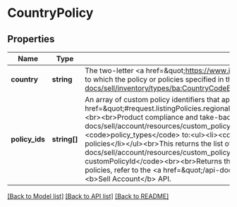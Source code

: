 # CountryPolicy

## Properties
Name | Type | Description | Notes
------------ | ------------- | ------------- | -------------
**country** | **string** | The two-letter &lt;a href&#x3D;\&quot;https://www.iso.org/iso-3166-country-codes.html \&quot; target&#x3D;\&quot;_blank\&quot;&gt;ISO 3166-1&lt;/a&gt; country code identifying the country to which the policy or policies specified in the corresponding policyIds array will apply. For implementation help, refer to &lt;a href&#x3D;&#x27;https://developer.ebay.com/api-docs/sell/inventory/types/ba:CountryCodeEnum&#x27;&gt;eBay API documentation&lt;/a&gt; | [optional] 
**policy_ids** | **string[]** | An array of custom policy identifiers that apply to the country specified by &lt;a href&#x3D;\&quot;#request.listingPolicies.regionalProductCompliancePolicies.countryPolicies.country\&quot;&gt;listingPolicies.regionalTakeBackPolicies.countryPolicies.country&lt;/a&gt;.&lt;br&gt;&lt;br&gt;Product compliance and take-back policy information may be returned using the following methods:&lt;ul&gt;&lt;li&gt;&lt;a href&#x3D;\&quot;/api-docs/sell/account/resources/custom_policy/methods/getCustomPolicies \&quot; target&#x3D;\&quot;_blank\&quot;&gt;getCustomPolicies&lt;/a&gt;&lt;br&gt;&lt;br&gt;Set &lt;code&gt;policy_types&lt;/code&gt; to:&lt;ul&gt;&lt;li&gt;&lt;code&gt;PRODUCT_COMPLIANCE&lt;/code&gt; for product compliance policies&lt;/li&gt;&lt;li&gt;&lt;code&gt;TAKE_BACK&lt;/code&gt; for takeback policies&lt;/li&gt;&lt;/ul&gt;&lt;br&gt;This returns the list of specified policies and corresponding &lt;b&gt;customPolicyId&lt;/b&gt; values a seller has created.&lt;/li&gt;&lt;li&gt;&lt;a href&#x3D;\&quot;/api-docs/sell/account/resources/custom_policy/methods/getCustomPolicy \&quot; target&#x3D;\&quot;_blank\&quot;&gt;getCustomPolicy&lt;/a&gt; with &lt;code&gt;custom_policy_id &#x3D; customPolicyId&lt;/code&gt;&lt;br&gt;&lt;br&gt;Returns the details of the the policy specified by &lt;b&gt;customPolicyId&lt;/b&gt;&lt;/li&gt;&lt;/ul&gt;For information about creating and managing custom policies, refer to the &lt;a href&#x3D;\&quot;/api-docs/sell/account/resources/methods#h2-custom_policy \&quot; target&#x3D;\&quot;_blank\&quot;&gt;custom_policy&lt;/a&gt; resource in the &lt;b&gt;Sell Account&lt;/b&gt; API. | [optional] 

[[Back to Model list]](../../README.md#documentation-for-models) [[Back to API list]](../../README.md#documentation-for-api-endpoints) [[Back to README]](../../README.md)

